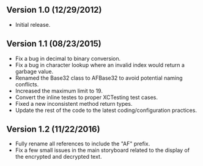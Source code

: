 Version 1.0 (12/29/2012)
------------------------
- Initial release.

Version 1.1 (08/23/2015)
------------------------
- Fix a bug in decimal to binary conversion.
- Fix a bug in character lookup where an invalid index would return a garbage value.
- Renamed the Base32 class to AFBase32 to avoid potential naming conflicts.
- Increased the maximum limit to 19.
- Convert the inline testes to proper XCTesting test cases.
- Fixed a new inconsistent method return types.
- Update the rest of the code to the latest coding/configuration practices.

Version 1.2 (11/22/2016)
------------------------
- Fully rename all references to include the "AF" prefix.
- Fix a few small issues in the main storyboard related to the display of the encrypted and decrypted text.